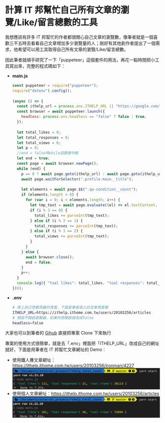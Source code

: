 # 計算 IT 邦幫忙自己所有文章的瀏覽/Like/留言總數的工具

我想應該有許多 IT 邦幫忙的作者都很關心自己文章的瀏覽數，像筆者就是一個喜歡三不五時去看看自己文章增加多少瀏覽量的人；剛好有其他創作者提出了一個需求，他希望可以用工具取得自己所有文章的瀏覽/Like/留言總數。

因此筆者就順手研究了一下「puppeteer」這個套件的用法，再花一點時間把小工具寫出來，完整的程式碼如下：

- **main.js**

  ```js
  const puppeteer = require("puppeteer");
  require("dotenv").config();

  (async () => {
    const ithelp_url = process.env.ITHELP_URL || "https://google.com/";
    const browser = await puppeteer.launch({
      headless: process.env.headless == "false" ? false : true,
    });

    let total_likes = 0;
    let total_responses = 0;
    let total_views = 0;
    let p = 0;
    //end = false時while迴圈會中斷
    let end = true;
    const page = await browser.newPage();
    while (end) {
      p == 0 ? await page.goto(ithelp_url) : await page.goto(ithelp_url + `?page=` + p);
      await page.waitForSelector(".profile-main__title");

      let elements = await page.$$(".qa-condition__count");
      if (elements.length > 0) {
        for (var i = 0; i < elements.length; i++) {
          let tmp_text = await page.evaluate((el) => el.textContent, elements[i]);
          if (i % 3 == 0) {
            total_likes += parseInt(tmp_text);
          } else if (i % 3 == 1) {
            total_responses += parseInt(tmp_text);
          } else if (i % 3 == 2) {
            total_views += parseInt(tmp_text);
          }
        }
      } else {
        await browser.close();
        end = false;
      }
      p++;
    }
    console.log({ "toal likes": total_likes, "toal responses": total_responses, "toal views": total_views });
  })();
  ```

- **.env**
  ```sh
  # 填上自己想要爬蟲的頁面，下面是筆者個人的文章頁面喔
  ITHELP_URL=https://ithelp.ithome.com.tw/users/20103256/articles
  # 預設不開啟瀏覽器，如果你想開啟就改成false
  headless=false
  ```

大家也可以到筆者的 [Gihub](https://github.com/dean9703111/ithelp_total_count) 直接把專案 Clone 下來執行

專案的使用方式很簡單，就是去「.env」裡面把「ITHELP_URL」改成自己的網址就好，下面是用筆者在 IT 邦幫忙文章網址的 Demo：

- 使用鐵人賽文章網址：https://ithelp.ithome.com.tw/users/20103256/ironman/4227
  ![image](./img/ironman.png)
- 使用個人文章網址：https://ithelp.ithome.com.tw/users/20103256/articles
  ![image](./img/articles.png)
